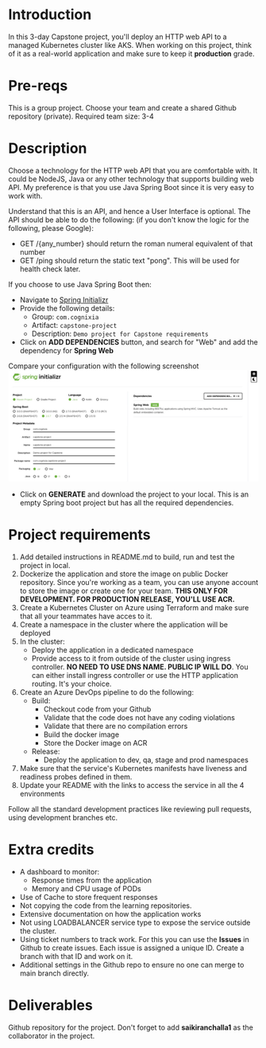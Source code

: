 # Introduction
In this 3-day Capstone project, you'll deploy an HTTP web API to a managed Kubernetes cluster like AKS. When working on this project, think of it as a real-world application and make sure to keep it **production** grade.

# Pre-reqs
This is a group project. Choose your team and create a shared Github repository (private).
Required team size: 3-4

# Description
Choose a technology for the HTTP web API that you are comfortable with. It could be NodeJS, Java or any other technology that supports building web API. My preference is that you use Java Spring Boot since it is very easy to work with.

Understand that this is an API, and hence a User Interface is optional. The API should be able to do the following: (if you don't know the logic for the following, please Google):
- GET /{any_number} should return the roman numeral equivalent of that number
- GET /ping should return the static text "pong". This will be used for health check later.

If you choose to use Java Spring Boot then:
- Navigate to [Spring Initializr](https://start.spring.io/)
- Provide the following details:
    - Group: `com.cognixia`
    - Artifact: `capstone-project`
    - Description: `Demo project for Capstone requirements`
- Click on **ADD DEPENDENCIES** button, and search for "Web" and add the dependency for **Spring Web**

Compare your configuration with the following screenshot
![](spring-project.jpg)

- Click on **GENERATE** and download the project to your local. This is an empty Spring boot project but has all the required dependencies.

# Project requirements
1. Add detailed instructions in README.md to build, run and test the project in local.
2. Dockerize the application and store the image on public Docker repository. Since you're working as a team, you can use anyone account to store the image or create one for your team. **THIS ONLY FOR DEVELOPMENT. FOR PRODUCTION RELEASE, YOU'LL USE ACR.**
3. Create a Kubernetes Cluster on Azure using Terraform and make sure that all your teammates have acces to it.
4. Create a namespace in the cluster where the application will be deployed
5. In the cluster:
    - Deploy the application in a dedicated namespace
    - Provide access to it from outside of the cluster using ingress controller. **NO NEED TO USE DNS NAME. PUBLIC IP WILL DO**. You can either install ingress controller or use the HTTP application routing. It's your choice.
7. Create an Azure DevOps pipeline to do the following:
    - Build:
        - Checkout code from your Github
        - Validate that the code does not have any coding violations
        - Validate that there are no compilation errors
        - Build the docker image
        - Store the Docker image on ACR
    - Release:
        - Deploy the application to dev, qa, stage and prod namespaces
8. Make sure that the service's Kubernetes manifests have liveness and readiness probes defined in them.
9. Update your README with the links to access the service in all the 4 environments

Follow all the standard development practices like reviewing pull requests, using development branches etc.

# Extra credits
- A dashboard to monitor:
    - Response times from the application
    - Memory and CPU usage of PODs
- Use of Cache to store frequent responses
- Not copying the code from the learning repositories.
- Extensive documentation on how the application works
- Not using LOADBALANCER service type to expose the service outside the cluster.
- Using ticket numbers to track work. For this you can use the **Issues** in Github to create issues. Each issue is assigned a unique ID. Create a branch with that ID and work on it.
- Additional settings in the Github repo to ensure no one can merge to main branch directly.

# Deliverables
Github repository for the project. Don't forget to add **saikiranchalla1** as the collaborator in the project.




